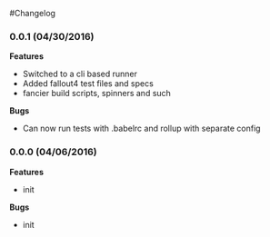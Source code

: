 #Changelog

### 0.0.1 (04/30/2016)

**Features**

- Switched to a cli based runner
- Added fallout4 test files and specs
- fancier build scripts, spinners and such

**Bugs**

- Can now run tests with .babelrc and rollup with separate config

### 0.0.0 (04/06/2016)

**Features**

- init

**Bugs**

- init
